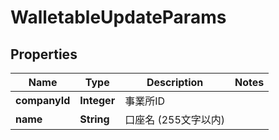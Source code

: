 

# WalletableUpdateParams

## Properties

Name | Type | Description | Notes
------------ | ------------- | ------------- | -------------
**companyId** | **Integer** | 事業所ID | 
**name** | **String** | 口座名 (255文字以内) | 




